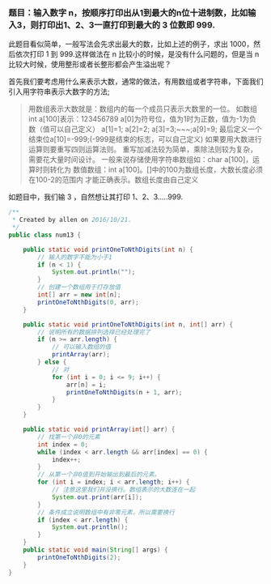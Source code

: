 ### 题目：输入数字 n，按顺序打印出从1到最大的n位十进制数，比如输入3，则打印出1、2、3一直打印到最大的 3 位数即 999.

此题目看似简单，一般写法会先求出最大的数，比如上述的例子，求出 1000，然后依次打印 1 到 999.这样做法在 n 比较小的时候，是没有什么问题的，但是当 n 比较大时候，使用整形或者长整形都会产生溢出呢？

首先我们要考虑用什么来表示大数，通常的做法，有用数组或者字符串，下面我们引入用字符串表示大数字的方法;

> 用数组表示大数就是：数组内的每一个成员只表示大数里的一位。
> 如数组int a[100]表示：123456789
> a[0]为符号位，值为1时为正数，值为-1为负数（值可以自己定义）
> a[1]=1;
> a[2]=2;
> a[3]=3;~~~;a[9]=9;
> 最后定义一个结束位a[10]=-999;(-999是结束的标志，可以自己定义)
> 如果要用大数进行运算则要重写四则运算法则。
> 重写加减法较为简单，乘除法则较为复杂，需要花大量时间设计。
> 一般来说存储使用字符串数组如：char a[100]，运算时则转化为
> 数值数组：int a[100]。[]中的100为数组长度，大数长度必须在100-2的范围内
> 才能正确表示。数组长度由自己定义

如题目中，我们输 3 ，自然想让其打印 1、2、3.....999.

``` java
/**
 * Created by allen on 2016/10/21.
 */
public class num13 {

    public static void printOneToNthDigits(int n) {
        // 输入的数字不能为小于1
        if (n < 1) {
            System.out.println("");
        }
        // 创建一个数组用于打存放值
        int[] arr = new int[n];
        printOneToNthDigits(0, arr);
    }

    public static void printOneToNthDigits(int n, int[] arr) {
        // 说明所有的数据排列选择已经处理完了
        if (n >= arr.length) {
            // 可以输入数组的值
            printArray(arr);
        } else {
            // 对
            for (int i = 0; i <= 9; i++) {
                arr[n] = i;
                printOneToNthDigits(n + 1, arr);
            }
        }
    }

    public static void printArray(int[] arr) {
        // 找第一个非0的元素
        int index = 0;
        while (index < arr.length && arr[index] == 0) {
            index++;
        }
        // 从第一个非0值到开始输出到最后的元素。
        for (int i = index; i < arr.length; i++) {
            // 注意这里我们并没换行。数组表示的大数连在一起
            System.out.print(arr[i]);
        }
        // 条件成立说明数组中有非零元素，所以需要换行
        if (index < arr.length) {
            System.out.println();
        }
    }
    public static void main(String[] args) {
        printOneToNthDigits(2);
    }
}

```

